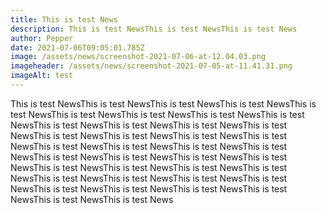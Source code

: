 ```yaml
---
title: This is test News
description: This is test NewsThis is test NewsThis is test News
author: Pepper
date: 2021-07-06T09:05:01.785Z
image: /assets/news/screenshot-2021-07-06-at-12.04.03.png
imageheader: /assets/news/screenshot-2021-07-05-at-11.41.31.png
imageAlt: test
---
```

This is test NewsThis is test NewsThis is test NewsThis is test NewsThis is test NewsThis is test NewsThis is test NewsThis is test NewsThis is test NewsThis is test NewsThis is test NewsThis is test NewsThis is test NewsThis is test NewsThis is test NewsThis is test NewsThis is test NewsThis is test NewsThis is test NewsThis is test NewsThis is test NewsThis is test NewsThis is test NewsThis is test NewsThis is test NewsThis is test NewsThis is test NewsThis is test NewsThis is test NewsThis is test NewsThis is test NewsThis is test NewsThis is test NewsThis is test NewsThis is test NewsThis is test NewsThis is test NewsThis is test NewsThis is test News